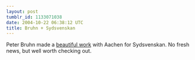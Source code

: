 ```yaml
---
layout: post
tumblr_id: 1133071038
date: 2004-10-22 06:38:12 UTC
title: Bruhn + Sydsvenskan
---
```


Peter Bruhn made a <a href="http://www.bruhnfamily.com/portfolio/sydsvenskan.asp" target="_blank">beautiful work</a> with Aachen for Sydsvenskan. No fresh news, but well worth checking out.
